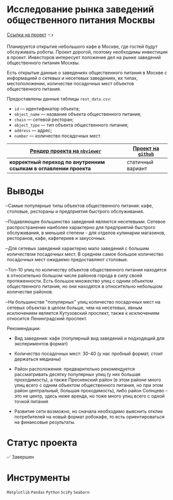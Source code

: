 # Исследование рынка заведений общественного питания Москвы

[Ссылка на проект](https://nbviewer.org/github/anapon-DA/projects/blob/main/Catering%20Market%20Research/catering-market-research.ipynb) :point_left:

Планируется открытие небольшого кафе в Москве, где гостей будут обслуживать роботы. Проект дорогой, поэтому необходимы инвестиции в проект. Инвесторов интересует положение дел на рынке заведений общественного питания Москвы.

Есть открытые данные о заведениях общественного питания в Москве с информацией о сетевых и несетевых заведениях, их типах, местоположении, количестве посадочных мест объектов общественного питания.

Предоставлены данные таблицы `rest_data.csv`:
- `id` — идентификатор объекта;
- `object_name` — название объекта общественного питания;
- `chain` — сетевой ресторан;
- `object_type` — тип объекта общественного питания;
- `address` — адрес;
- `number` — количество посадочных мест.


| [Рендер проекта на `nbviewer`](https://nbviewer.org/github/anapon-DA/projects/blob/main/Catering%20Market%20Research/catering-market-research.ipynb) | [Проект на `github`](https://github.com/anapon-DA/projects/blob/main/Catering%20Market%20Research/catering-market-research.ipynb) |
| --- | --- |
| **корректный переход по внутренним ссылкам в оглавлении проекта** | статичный вариант |

# Выводы

 ̶ Самые популярные типы объектов общественного питания: кафе, столовые, рестораны и предприятия быстрого обслуживания.

 ̶ Подавляющее большинство заведений являются несетевыми. Сетевое распространение наиболее характерно для предприятий быстрого обслуживания, в меньшей степени - для отделов кулинарии магазинов, ресторанов, кафе, кафетериев и закусочных.

 ̶ Для сетевых заведений характерно мало заведений с большим количеством посадочных мест. В среднем самое большое количество посадочных мест ожидаемо предоставляют столовые.

 ̶ Топ-10 улиц по количеству объектов общественного питания находятся в относительно большом числе районов города в силу своей протяженности.  Есть большое множество улиц с одним объектом общественного питания, но они находятся в относительно небольшом количестве районов.

 ̶ На большинстве "популярных" улиц количество посадочных мест на сетевых объектах в целом больше, чем на несетевых, явным исключением является Кутузовский проспект, также к исключениям относится Ленинградский проспект.


Рекомендации:

- Вид заведения: кафе (популярный вид заведений и подходящий для экспериментов формат)

- Количество посадочных мест: 30-40 (у нас пробный формат, стоит держаться медианы)

- Район расположения: предварительно рекомендуется рассматривать десятку популярных улиц (у них большая проходимость), а также Пресненский район (в этом районе много улиц всего с одним объектом общественного питания, но при этом район центральный, большая проходимость), либо район Солнцево - это не центр, здесь ниже аренда, но тоже много улиц всего с одной точкой питания

- Развитие сети возможно, но сначала необходимо выяснить отклик потребителей на новый формат робокафе, то есть ориентироваться на финансовые результаты.

# Статус проекта

:white_check_mark: Завершен

# Инструменты

`Matplotlib`
`Pandas`
`Python`
`SciPy`
`Seaborn`

